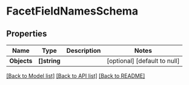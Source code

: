 # FacetFieldNamesSchema

## Properties
Name | Type | Description | Notes
------------ | ------------- | ------------- | -------------
**Objects** | **[]string** |  | [optional] [default to null]

[[Back to Model list]](../README.md#documentation-for-models) [[Back to API list]](../README.md#documentation-for-api-endpoints) [[Back to README]](../README.md)


